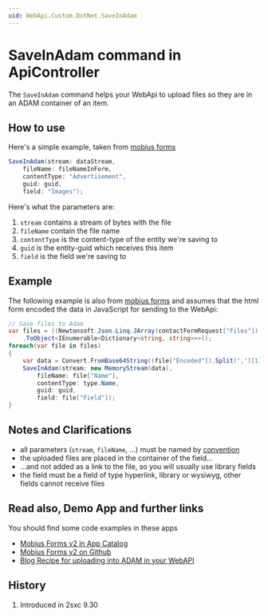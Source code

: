 ```yaml
---
uid: WebApi.Custom.DotNet.SaveInAdam
---
```


# SaveInAdam command in ApiController

The `SaveInAdam` command helps your WebApi to upload files so they are in an ADAM container of an item.

## How to use
Here's a simple example, taken from [mobius forms](https://github.com/2sic/app-mobius-forms/blob/master/api/FormController.cs)

```c#
SaveInAdam(stream: dataStream,
    fileName: fileNameInForm,
    contentType: "Advertisement",
    guid: guid,
    field: "Images");
```

Here's what the parameters are:

1. `stream` contains a stream of bytes with the file
1. `fileName` contain the file name
1. `contentType` is the content-type of the entity we're saving to
1. `guid` is the entity-guid which receives this item
1. `field` is the field we're saving to

## Example

The following example is also from [mobius forms](https://github.com/2sic/app-mobius-forms/blob/master/api/FormController.cs) and assumes that the html form encoded the data in JavaScript for sending to the WebApi:

```c#
// Save files to Adam
var files = ((Newtonsoft.Json.Linq.JArray)contactFormRequest["Files"])
    .ToObject<IEnumerable<Dictionary<string, string>>>();
foreach(var file in files)
{
    var data = Convert.FromBase64String((file["Encoded"]).Split(',')[1]);
    SaveInAdam(stream: new MemoryStream(data),
        fileName: file["Name"],
        contentType: type.Name,
        guid: guid,
        field: file["Field"]);
}

```


## Notes and Clarifications

* all parameters (`stream`, `fileName`, ...) must be named by [convention](xref:HowTo.DynamicCode.NamedParameters)
* the uploaded files are placed in the container of the field...
* ...and not added as a link to the file, so you will usually use library fields
* the field must be a field of type hyperlink, library or wysiwyg, other fields cannot receive files

## Read also, Demo App and further links

You should find some code examples in these apps

* [Mobius Forms v2 in App Catalog](xref:App.Mobius)
* [Mobius Forms v2 on Github](https://github.com/2sic/app-mobius-forms)
* [Blog Recipe for uploading into ADAM in your WebAPI](https://2sxc.org/en/blog/post/recipe-form-files-saveinadam-in-your-custom-webapi)

## History

1. Introduced in 2sxc 9.30
